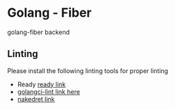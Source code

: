 # Golang - Fiber

golang-fiber backend  


## Linting

Please install the following linting tools for proper linting

* Ready [ready link](https://github.com/lewislbr/ready)
* [golangci-lint link here](https://github.com/golangci/golangci-lint)
* [nakedret link](https://github.com/alexkohler/nakedret)

<!-- Continue .. -->
